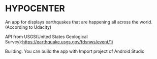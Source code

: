 # HYPOCENTER
An app for displays earthquakes that are happening all across the world.(According to Udacity)

API from USGS(United States Geological Survey):https://earthquake.usgs.gov/fdsnws/event/1/

Building:
    You can build the app with Import project of Android Studio
